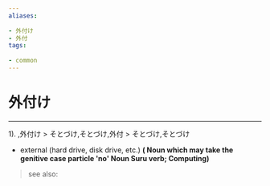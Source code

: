 ```yaml
---
aliases:
    
- 外付け
- 外付
tags:
    
- common
---
```


# 外付け
---
1).
,外付け > そとづけ,そとづけ,外付 > そとづけ,そとづけ

- external (hard drive, disk drive, etc.)
**( Noun which may take the genitive case particle 'no' Noun Suru verb; Computing)**
> see also: 
            